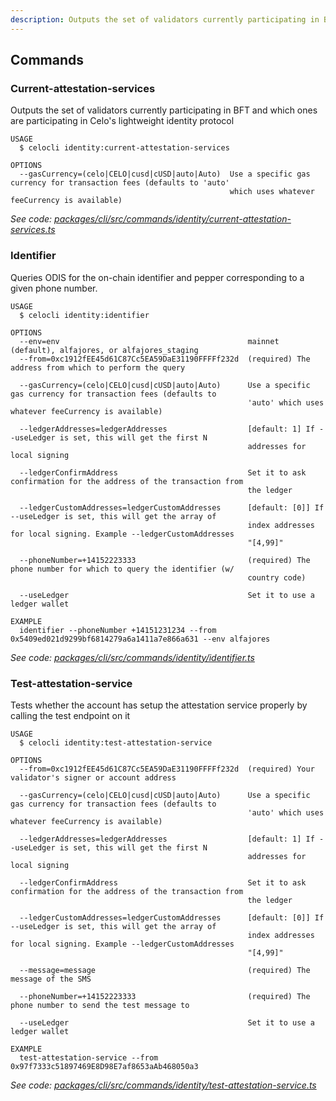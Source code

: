 ```yaml
---
description: Outputs the set of validators currently participating in BFT and which ones are participating in Celo's lightweight identity protocol
---
```


## Commands

### Current-attestation-services

Outputs the set of validators currently participating in BFT and which ones are participating in Celo's lightweight identity protocol

```
USAGE
  $ celocli identity:current-attestation-services

OPTIONS
  --gasCurrency=(celo|CELO|cusd|cUSD|auto|Auto)  Use a specific gas currency for transaction fees (defaults to 'auto'
                                                 which uses whatever feeCurrency is available)
```

_See code: [packages/cli/src/commands/identity/current-attestation-services.ts](https://github.com/celo-org/celo-monorepo/tree/master/packages/cli/src/commands/identity/current-attestation-services.ts)_

### Identifier

Queries ODIS for the on-chain identifier and pepper corresponding to a given phone number.

```
USAGE
  $ celocli identity:identifier

OPTIONS
  --env=env                                          mainnet (default), alfajores, or alfajores_staging
  --from=0xc1912fEE45d61C87Cc5EA59DaE31190FFFFf232d  (required) The address from which to perform the query

  --gasCurrency=(celo|CELO|cusd|cUSD|auto|Auto)      Use a specific gas currency for transaction fees (defaults to
                                                     'auto' which uses whatever feeCurrency is available)

  --ledgerAddresses=ledgerAddresses                  [default: 1] If --useLedger is set, this will get the first N
                                                     addresses for local signing

  --ledgerConfirmAddress                             Set it to ask confirmation for the address of the transaction from
                                                     the ledger

  --ledgerCustomAddresses=ledgerCustomAddresses      [default: [0]] If --useLedger is set, this will get the array of
                                                     index addresses for local signing. Example --ledgerCustomAddresses
                                                     "[4,99]"

  --phoneNumber=+14152223333                         (required) The phone number for which to query the identifier (w/
                                                     country code)

  --useLedger                                        Set it to use a ledger wallet

EXAMPLE
  identifier --phoneNumber +14151231234 --from 0x5409ed021d9299bf6814279a6a1411a7e866a631 --env alfajores
```

_See code: [packages/cli/src/commands/identity/identifier.ts](https://github.com/celo-org/celo-monorepo/tree/master/packages/cli/src/commands/identity/identifier.ts)_

### Test-attestation-service

Tests whether the account has setup the attestation service properly by calling the test endpoint on it

```
USAGE
  $ celocli identity:test-attestation-service

OPTIONS
  --from=0xc1912fEE45d61C87Cc5EA59DaE31190FFFFf232d  (required) Your validator's signer or account address

  --gasCurrency=(celo|CELO|cusd|cUSD|auto|Auto)      Use a specific gas currency for transaction fees (defaults to
                                                     'auto' which uses whatever feeCurrency is available)

  --ledgerAddresses=ledgerAddresses                  [default: 1] If --useLedger is set, this will get the first N
                                                     addresses for local signing

  --ledgerConfirmAddress                             Set it to ask confirmation for the address of the transaction from
                                                     the ledger

  --ledgerCustomAddresses=ledgerCustomAddresses      [default: [0]] If --useLedger is set, this will get the array of
                                                     index addresses for local signing. Example --ledgerCustomAddresses
                                                     "[4,99]"

  --message=message                                  (required) The message of the SMS

  --phoneNumber=+14152223333                         (required) The phone number to send the test message to

  --useLedger                                        Set it to use a ledger wallet

EXAMPLE
  test-attestation-service --from 0x97f7333c51897469E8D98E7af8653aAb468050a3
```

_See code: [packages/cli/src/commands/identity/test-attestation-service.ts](https://github.com/celo-org/celo-monorepo/tree/master/packages/cli/src/commands/identity/test-attestation-service.ts)_

